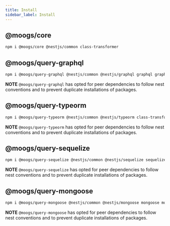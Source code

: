 ```yaml
---
title: Install
sidebar_label: Install
---
```


## @moogs/core

```sh
npm i @moogs/core @nestjs/common class-transformer
```

## @moogs/query-graphql

```sh
npm i @moogs/query-graphql @nestjs/common @nestjs/graphql graphql graphql-relay graphql-subscriptions class-transformer class-validator dataloader
```

**NOTE** `@moogs/query-graphql` has opted for peer dependencies to follow nest conventions and to prevent duplicate installations of packages.

## @moogs/query-typeorm

```sh
npm i @moogs/query-typeorm @nestjs/common @nestjs/typeorm class-transformer typeorm
```

**NOTE** `@moogs/query-typeorm` has opted for peer dependencies to follow nest conventions and to prevent duplicate installations of packages.

## @moogs/query-sequelize

```sh
npm i @moogs/query-sequelize @nestjs/common @nestjs/sequelize sequelize sequelize-typescript
```

**NOTE** `@moogs/query-sequelize` has opted for peer dependencies to follow nest conventions and to prevent duplicate installations of packages.

## @moogs/query-mongoose

```sh
npm i @moogs/query-mongoose @nestjs/common @nestjs/mongoose mongoose mongodb
```

**NOTE** `@moogs/query-mongoose` has opted for peer dependencies to follow nest conventions and to prevent duplicate installations of packages.
